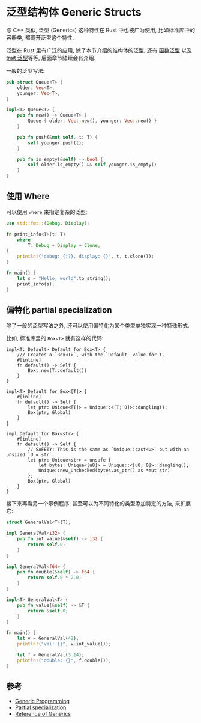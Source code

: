 # 泛型结构体 Generic Structs

与 C++ 类似, 泛型 (Generics) 这种特性在 Rust 中也被广为使用, 比如标准库中的容器类, 都离开泛型这个特性.

泛型在 Rust 里有广泛的应用, 除了本节介绍的结构体的泛型, 还有 [函数泛型](../closure/generics.md)
以及 [trait 泛型](../traits/generics.md)等等, 后面章节陆续会有介绍.

一般的泛型写法:

```rust
pub struct Queue<T> {
    older: Vec<T>,
    younger: Vec<T>,
}

impl<T> Queue<T> {
    pub fn new() -> Queue<T> {
        Queue { older: Vec::new(), younger: Vec::new() }
    }

    pub fn push(&mut self, t: T) {
        self.younger.push(t);
    }

    pub fn is_empty(&self) -> bool {
        self.older.is_empty() && self.younger.is_empty()
    }
}
```

## 使用 Where

可以使用 `where` 来指定复杂的泛型:

```rust
use std::fmt::{Debug, Display};

fn print_info<T>(t: T)
    where
        T: Debug + Display + Clone,
{
    println!("debug: {:?}, display: {}", t, t.clone());
}

fn main() {
    let s = "Hello, world".to_string();
    print_info(s);
}
```

## 偏特化 partial specialization

除了一般的泛型写法之外, 还可以使用偏特化为某个类型单独实现一种特殊形式.

比如, 标准库里的 `Box<T>` 就有这样的代码:

```rust, no_run
impl<T: Default> Default for Box<T> {
    /// Creates a `Box<T>`, with the `Default` value for T.
    #[inline]
    fn default() -> Self {
        Box::new(T::default())
    }
}

impl<T> Default for Box<[T]> {
    #[inline]
    fn default() -> Self {
        let ptr: Unique<[T]> = Unique::<[T; 0]>::dangling();
        Box(ptr, Global)
    }
}

impl Default for Box<str> {
    #[inline]
    fn default() -> Self {
        // SAFETY: This is the same as `Unique::cast<U>` but with an unsized `U = str`.
        let ptr: Unique<str> = unsafe {
            let bytes: Unique<[u8]> = Unique::<[u8; 0]>::dangling();
            Unique::new_unchecked(bytes.as_ptr() as *mut str)
        };
        Box(ptr, Global)
    }
}
```

接下来再看另一个示例程序, 甚至可以为不同特化的类型添加特定的方法, 来扩展它:

```rust
struct GeneralVal<T>(T);

impl GeneralVal<i32> {
    pub fn int_value(&self) -> i32 {
        return self.0;
    }
}

impl GeneralVal<f64> {
    pub fn double(&self) -> f64 {
        return self.0 * 2.0;
    }
}

impl<T> GeneralVal<T> {
    pub fn value(&self) -> &T {
        return &self.0;
    }
}

fn main() {
    let v = GeneralVal(42);
    println!("val: {}", v.int_value());

    let f = GeneralVal(3.14);
    println!("double: {}", f.double());
}

```

## 参考

- [Generic Programming](https://en.wikipedia.org/wiki/Generic_programming)
- [Partial specialization](https://en.wikipedia.org/wiki/Partial_template_specialization)
- [Reference of Generics](https://doc.rust-lang.org/reference/items/generics.html)
